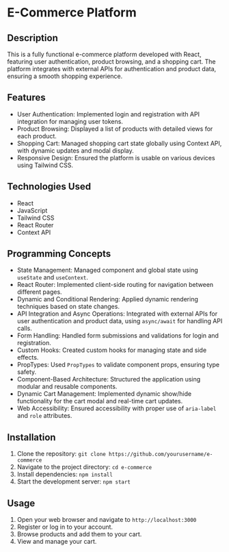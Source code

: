 # E-Commerce Platform

## Description
This is a fully functional e-commerce platform developed with React, featuring user authentication, product browsing, and a shopping cart. The platform integrates with external APIs for authentication and product data, ensuring a smooth shopping experience.

## Features
- User Authentication: Implemented login and registration with API integration for managing user tokens.
- Product Browsing: Displayed a list of products with detailed views for each product.
- Shopping Cart: Managed shopping cart state globally using Context API, with dynamic updates and modal display.
- Responsive Design: Ensured the platform is usable on various devices using Tailwind CSS.

## Technologies Used
- React
- JavaScript
- Tailwind CSS
- React Router
- Context API

## Programming Concepts
- State Management: Managed component and global state using `useState` and `useContext`.
- React Router: Implemented client-side routing for navigation between different pages.
- Dynamic and Conditional Rendering: Applied dynamic rendering techniques based on state changes.
- API Integration and Async Operations: Integrated with external APIs for user authentication and product data, using `async/await` for handling API calls.
- Form Handling: Handled form submissions and validations for login and registration.
- Custom Hooks: Created custom hooks for managing state and side effects.
- PropTypes: Used `PropTypes` to validate component props, ensuring type safety.
- Component-Based Architecture: Structured the application using modular and reusable components.
- Dynamic Cart Management: Implemented dynamic show/hide functionality for the cart modal and real-time cart updates.
- Web Accessibility: Ensured accessibility with proper use of `aria-label` and `role` attributes.

## Installation
1. Clone the repository: `git clone https://github.com/yourusername/e-commerce`
2. Navigate to the project directory: `cd e-commerce`
3. Install dependencies: `npm install`
4. Start the development server: `npm start`

## Usage
1. Open your web browser and navigate to `http://localhost:3000`
2. Register or log in to your account.
3. Browse products and add them to your cart.
4. View and manage your cart.
